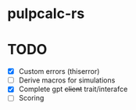 # pulpcalc-rs

# TODO

- [x] Custom errors (thiserror)
- [ ] Derive macros for simulations
- [x] Complete gpt ~~client~~ trait/interafce
- [ ] Scoring